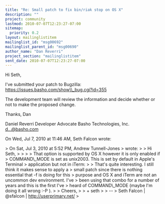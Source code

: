 ```yaml
---
title: "Re: Small patch to fix bin/riak stop on OS X"
description: ""
project: community
lastmod: 2010-07-07T12:23:27-07:00
sitemap:
  priority: 0.2
layout: mailinglistitem
mailinglist_id: "msg00692"
mailinglist_parent_id: "msg00690"
author_name: "Dan Reverri"
project_section: "mailinglistitem"
sent_date: 2010-07-07T12:23:27-07:00
---
```



Hi Seth,

I've submitted your patch to Bugzilla:
https://issues.basho.com/show\\_bug.cgi?id=355

The development team will review the information and decide whether or not
to make the proposed change.

Thanks,
Dan

Daniel Reverri
Developer Advocate
Basho Technologies, Inc.
d...@basho.com


On Wed, Jul 7, 2010 at 11:46 AM, Seth Falcon  wrote:

&gt; On Sat, Jul 3, 2010 at 5:52 PM, Andrew Tunnell-Jones 
&gt; wrote:
&gt; &gt; Hi Seth,
&gt; &gt;
&gt; &gt; That option is supported by OS X however it is only enabled if
&gt; COMMAND\\_MODE is set as unix2003. This is set by default in Apple's Terminal
&gt; application but not in iTerm:
&gt;
&gt; That's quite interesting. I still think it makes sense to apply a
&gt; small patch since there is nothing essential that -f is doing for this
&gt; purpose and OS X and iTerm are not an uncommon dev environment. I've
&gt; been using that combo for a number of years and this is the first I've
&gt; heard of COMMAND\\_MODE (maybe I'm doing it all wrong :-P ).
&gt;
&gt; Cheers,
&gt;
&gt; + seth
&gt;
&gt; --
&gt; Seth Falcon | @sfalcon | http://userprimary.net/
&gt;

